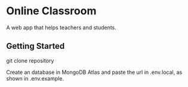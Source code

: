 # Online Classroom

A web app that helps teachers and students.

## Getting Started

git clone repository

Create an database in MongoDB Atlas and paste the url in .env.local, as shown in .env.example.
